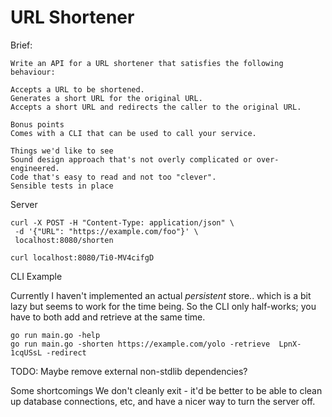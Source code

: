 # URL Shortener

Brief: 

```
Write an API for a URL shortener that satisfies the following behaviour:

Accepts a URL to be shortened.
Generates a short URL for the original URL.
Accepts a short URL and redirects the caller to the original URL.

Bonus points
Comes with a CLI that can be used to call your service.

Things we'd like to see
Sound design approach that's not overly complicated or over-engineered.
Code that's easy to read and not too "clever".
Sensible tests in place
```

Server

```
curl -X POST -H "Content-Type: application/json" \
 -d '{"URL": "https://example.com/foo"}' \
 localhost:8080/shorten

curl localhost:8080/Ti0-MV4cifgD
```

CLI Example

Currently I haven't implemented an actual _persistent_ store.. which is a bit lazy but seems to work for the time being.
So the CLI only half-works; you have to both add and retrieve at the same time.

```
go run main.go -help
go run main.go -shorten https://example.com/yolo -retrieve  LpnX-1cqUSsL -redirect
```

TODO: Maybe remove external non-stdlib dependencies?


Some shortcomings
We don't cleanly exit - it'd be better to be able to clean up database connections, etc, and have a nicer way to turn the server off.
